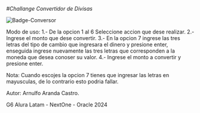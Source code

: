 <em> #Challange Convertidor de Divisas </em>

![Badge-Conversor](https://github.com/Fillomon/ConversionDivisasChallange/assets/102466555/1f22ae73-8a90-4427-8a8a-368f7829d280)

Modo de uso:
1.- De la opcion 1 al 6 Seleccione accion que dese realizar.
2.- Ingrese el monto que dese convertir.
3.- En la opcion 7 ingrese las tres letras del tipo de cambio que ingresara el dinero y presione enter, enseguida ingrese nuevamente las tres letras que corresponden a la moneda que desea conoser su valor.
4.- Ingrese el monto a convertir y presione enter.

Nota: Cuando escojes la opcion 7 tienes que ingresar las letras en mayusculas, de lo contrario esto podria fallar.

Autor: Arnulfo Aranda Castro.

G6 Alura Latam - NextOne - Oracle 2024

